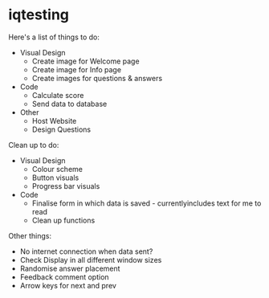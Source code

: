 # iqtesting
Here's a list of things to do:
  - Visual Design
    - Create image for Welcome page
    - Create image for Info page
    - Create images for questions & answers
  - Code
    - Calculate score
    - Send data to database
  - Other
    - Host Website
    - Design Questions

Clean up to do:
  - Visual Design
    - Colour scheme
    - Button visuals
    - Progress bar visuals
  - Code
    - Finalise form in which data is saved - currentlyincludes text for me to read
    - Clean up functions

Other things:
  - No internet connection when data sent?
  - Check Display in all different window sizes
  - Randomise answer placement
  - Feedback comment option
  - Arrow keys for next and prev


